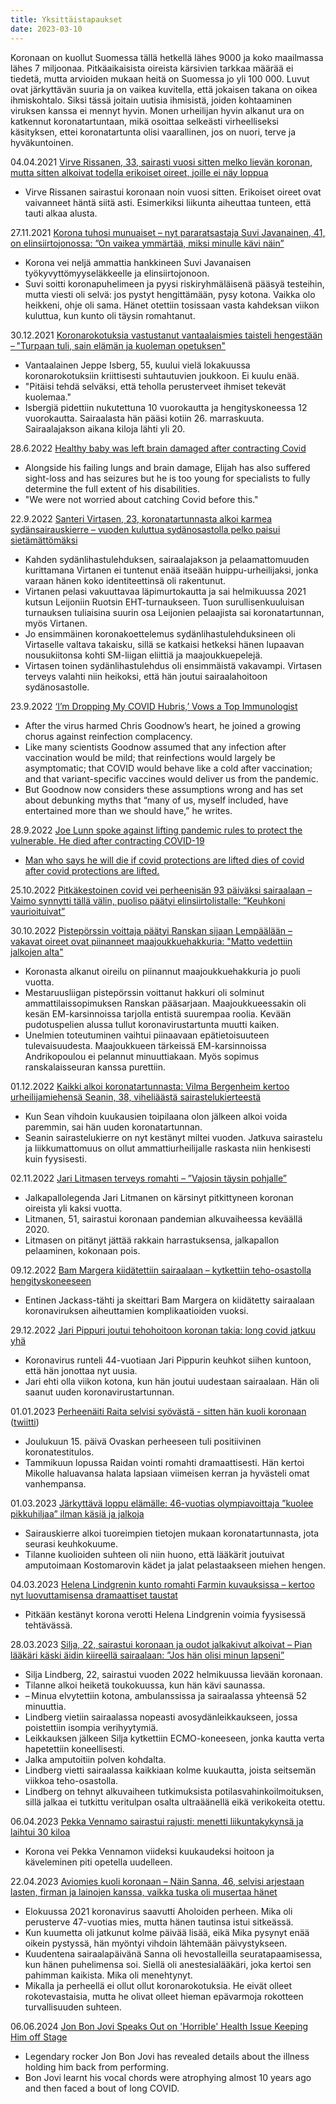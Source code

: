 ```yaml
---
title: Yksittäistapaukset
date: 2023-03-10
---
```


Koronaan on kuollut Suomessa tällä hetkellä lähes 9000 ja koko maailmassa lähes 7 miljoonaa. Pitkäaikaisista oireista kärsivien tarkkaa määrää ei tiedetä, mutta arvioiden mukaan heitä on Suomessa jo yli 100 000. Luvut ovat järkyttävän suuria ja on vaikea kuvitella, että jokaisen takana on oikea ihmiskohtalo. Siksi tässä joitain uutisia ihmisistä, joiden kohtaaminen viruksen kanssa ei mennyt hyvin. Monen urheilijan hyvin alkanut ura on katkennut koronatartuntaan, mikä osoittaa selkeästi virheelliseksi käsityksen, ettei koronatartunta olisi vaarallinen, jos on nuori, terve ja hyväkuntoinen.

04.04.2021 [Virve Rissanen, 33, sairasti vuosi sitten melko lievän koronan, mutta sitten alkoivat todella erikoiset oireet, joille ei näy loppua](https://www.aamulehti.fi/koronavirus/art-2000007897527.html)
* Virve Rissanen sairastui koronaan noin vuosi sitten. Erikoiset oireet ovat vaivanneet häntä siitä asti. Esimerkiksi liikunta aiheuttaa tunteen, että tauti alkaa alusta.

27.11.2021 [Korona tuhosi munuaiset – nyt pararatsastaja Suvi Javanainen, 41, on elinsiirtojonossa: ”On vaikea ymmärtää, miksi minulle kävi näin”](https://anna.fi/hyvinvointi/terveys/korona-tuhosi-munuaiset-nyt-pararatsastaja-suvi-javanainen-41-on-elinsiirtojonossa-on-vaikea-ymmartaa-miksi-minulle-kavi-nain)
* Korona vei neljä ammattia hankkineen Suvi Javanaisen työkyvyttömyyseläkkeelle ja elinsiirtojonoon.
* Suvi soitti koronapuhelimeen ja pyysi riskiryhmäläisenä pääsyä testeihin, mutta viesti oli selvä: jos pystyt hengittämään, pysy kotona. Vaikka olo heikkeni, ohje oli sama. Hänet otettiin tosissaan vasta kahdeksan viikon kuluttua, kun kunto oli täysin romahtanut.

30.12.2021 [Koronarokotuksia vastustanut vantaalaismies taisteli hengestään – "Turpaan tuli, sain elämän ja kuoleman opetuksen"](https://www.vantaansanomat.fi/paikalliset/4420557)
* Vantaalainen Jeppe Isberg, 55, kuului vielä lokakuussa koronarokotuksiin kriittisesti suhtautuvien joukkoon. Ei kuulu enää.
* "Pitäisi tehdä selväksi, että teholla perusterveet ihmiset tekevät kuolemaa."
* Isbergiä pidettiin nukutettuna 10 vuorokautta ja hengityskoneessa 12 vuorokautta. Sairaalasta hän pääsi kotiin 26. marraskuuta. Sairaalajakson aikana kiloja lähti yli 20.

28.6.2022 [Healthy baby was left brain damaged after contracting Covid](https://www.express.co.uk/life-style/health/1632189/health-brain-damage-Covid-baby-Elijah-Kay-Haigh)
* Alongside his failing lungs and brain damage, Elijah has also suffered sight-loss and has seizures but he is too young for specialists to fully determine the full extent of his disabilities.
* "We were not worried about catching Covid before this."

22.9.2022 [Santeri Virtasen, 23, koronatartunnasta alkoi karmea sydänsairauskierre – vuoden kuluttua sydänosastolla pelko paisui sietämättömäksi](https://www.is.fi/sm-liiga/art-2000009081821.html)
* Kahden sydänlihastulehduksen, sairaalajakson ja pelaamattomuuden kurittamana Virtanen ei tuntenut enää itseään huippu-urheilijaksi, jonka varaan hänen koko identiteettinsä oli rakentunut.
* Virtanen pelasi vakuuttavaa läpimurtokautta ja sai helmikuussa 2021 kutsun Leijoniin Ruotsin EHT-turnaukseen. Tuon surullisenkuuluisan turnauksen tuliaisina suurin osa Leijonien pelaajista sai koronatartunnan, myös Virtanen.
* Jo ensimmäinen koronakoettelemus sydänlihastulehduksineen oli Virtaselle valtava takaisku, sillä se katkaisi hetkeksi hänen lupaavan nousukiitonsa kohti SM-liigan eliittiä ja maajoukkuepelejä.
* Virtasen toinen sydänlihastulehdus oli ensimmäistä vakavampi. Virtasen terveys valahti niin heikoksi, että hän joutui sairaalahoitoon sydänosastolle. 

23.9.2022 [‘I’m Dropping My COVID Hubris,’ Vows a Top Immunologist](https://thetyee.ca/Analysis/2022/09/23/Top-Immunologist-Dropping-COVID-Hubris/)
* After the virus harmed Chris Goodnow’s heart, he joined a growing chorus against reinfection complacency.
* Like many scientists Goodnow assumed that any infection after vaccination would be mild; that reinfections would largely be asymptomatic; that COVID would behave like a cold after vaccination; and that variant-specific vaccines would deliver us from the pandemic. 
* But Goodnow now considers these assumptions wrong and has set about debunking myths that “many of us, myself included, have entertained more than we should have,” he writes.

28.9.2022 [Joe Lunn spoke against lifting pandemic rules to protect the vulnerable. He died after contracting COVID-19](https://www.cbc.ca/news/canada/thunder-bay/immunocompromised-death-covid-19-1.6597716)
  * [Man who says he will die if covid protections are lifted dies of covid after covid protections are lifted.](https://twitter.com/DFisman/status/1575236949287510016)

<!-- 02.10.2022 [My across-the-hall neighbor died of a stroke last night. She’d had Covid three times; the third time was two weeks ago. She was 28.](https://twitter.com/FemiYahtzee/status/1576547039978348545) -->

<!-- 18.10.2022 [Satakunnan kasvatin unelmasiirto kariutui koronan jälkioireisiin – "Mitä jos en enää koskaan pysty urheilemaan?”](https://www.satakunnankansa.fi/urheilu/art-2000009143848.html?share=b279cc73bba497dc67694067cfecc689)
* Lentopalloilija Iina Andrikopoulou oli jo sopinut siirron ulkomaille, mutta se kariutui terveysongelmien vuoksi. -->

25.10.2022 [Pitkäkestoinen covid vei perheenisän 93 päiväksi sairaalaan – Vaimo synnytti tällä välin, puoliso päätyi elinsiirtolistalle: ”Keuhkoni vaurioituivat”](https://seura.fi/terveys/terveystarinat/pitkakestoinen-covid-vei-perheenisan-93-paivaksi-sairaalaan-vaimo-synnytti-talla-valin-olen-elinsiirtopotilaslistalla-silla-tehohoidon-aikana-keuhkoni-vaurioituivat-pahasti/)

30.10.2022 [Pistepörssin voittaja päätyi Ranskan sijaan Lempäälään – vakavat oireet ovat piinanneet maajoukkuehakkuria: "Matto vedettiin jalkojen alta"](https://yle.fi/urheilu/3-12668631)
* Koronasta alkanut oireilu on piinannut maajoukkuehakkuria jo puoli vuotta.
* Mestaruusliigan pistepörssin voittanut hakkuri oli solminut ammattilaissopimuksen Ranskan pääsarjaan. Maajoukkueessakin oli kesän EM-karsinnoissa tarjolla entistä suurempaa roolia. Kevään pudotuspelien alussa tullut koronavirustartunta muutti kaiken.
* Unelmien toteutuminen vaihtui piinaavaan epätietoisuuteen tulevaisuudesta. Maajoukkueen tärkeissä EM-karsinnoissa Andrikopoulou ei pelannut minuuttiakaan. Myös sopimus ranskalaisseuran kanssa purettiin.

01.12.2022 [Kaikki alkoi koronatartunnasta: Vilma Bergenheim kertoo urheilijamiehensä Seanin, 38, viheliäästä sairastelukierteestä](https://www.is.fi/viihde/art-2000009237490.html)
* Kun Sean vihdoin kuukausien toipilaana olon jälkeen alkoi voida paremmin, sai hän uuden koronatartunnan.
* Seanin sairastelukierre on nyt kestänyt miltei vuoden. Jatkuva sairastelu ja liikkumattomuus on ollut ammattiurheilijalle raskasta niin henkisesti kuin fyysisesti.

02.11.2022 [Jari Litmasen terveys romahti – ”Vajosin täysin pohjalle”](https://www.is.fi/jalkapallo/art-2000009172164.html)
* Jalkapallolegenda Jari Litmanen on kärsinyt pitkittyneen koronan oireista yli kaksi vuotta.
* Litmanen, 51, sairastui koronaan pandemian alkuvaiheessa keväällä 2020.
* Litmasen on pitänyt jättää rakkain harrastuksensa, jalkapallon pelaaminen, kokonaan pois.

09.12.2022 [Bam Margera kiidätettiin sairaalaan – kytkettiin teho-osastolla hengityskoneeseen ](https://www.iltalehti.fi/viihdeuutiset/a/fbeb613f-4a5a-4ca1-99cf-5984c29a0139)
* Entinen Jackass-tähti ja skeittari Bam Margera on kiidätetty sairaalaan koronaviruksen aiheuttamien komplikaatioiden vuoksi.

29.12.2022 [Jari Pippuri joutui tehohoitoon koronan takia: long covid jatkuu yhä](https://www.is.fi/terveys/art-2000009251392.html)
* Koronavirus runteli 44-vuotiaan Jari Pippurin keuhkot siihen kuntoon, että hän jonottaa nyt uusia.
* Jari ehti olla viikon kotona, kun hän joutui uudestaan sairaalaan. Hän oli saanut uuden koronavirustartunnan.

01.01.2023 [Perheenäiti Raita selvisi syövästä - sitten hän kuoli koronaan](https://www.is.fi/perhe/art-2000009270930.html)
([twiitti](https://twitter.com/iltasanomat/status/1609457037234114561))
* Joulukuun 15. päivä Ovaskan perheeseen tuli positiivinen koronatestitulos.
* Tammikuun lopussa Raidan vointi romahti dramaattisesti. Hän kertoi Mikolle haluavansa halata lapsiaan viimeisen kerran ja hyvästeli omat vanhempansa.

01.03.2023 [Järkyttävä loppu elämälle: 46-vuotias olympiavoittaja ”kuolee pikkuhiljaa” ilman käsiä ja jalkoja](https://www.iltalehti.fi/talviurheilu/a/b123bfb8-0882-46e0-9be6-a10d5ca0b3cc)
* Sairauskierre alkoi tuoreimpien tietojen mukaan koronatartunnasta, jota seurasi keuhkokuume.
* Tilanne kuolioiden suhteen oli niin huono, että lääkärit joutuivat amputoimaan Kostomarovin kädet ja jalat pelastaakseen miehen hengen.

04.03.2023 [Helena Lindgrenin kunto romahti Farmin kuvauksissa – kertoo nyt luovuttamisensa dramaattiset taustat](https://www.is.fi/viihde/art-2000009425154.html)
* Pitkään kestänyt korona verotti Helena Lindgrenin voimia fyysisessä tehtävässä.

28.03.2023 [Silja, 22, sairastui koronaan ja oudot jalkakivut alkoivat – Pian lääkäri käski äidin kiireellä sairaalaan: ”Jos hän olisi minun lapseni”](https://www.iltalehti.fi/terveysuutiset/a/caa82902-f937-4d5e-ac16-d904710ee2b7)
* Silja Lindberg, 22, sairastui vuoden 2022 helmikuussa lievään koronaan.
* Tilanne alkoi heiketä toukokuussa, kun hän kävi saunassa.
* – Minua elvytettiin kotona, ambulanssissa ja sairaalassa yhteensä 52 minuuttia.
* Lindberg vietiin sairaalassa nopeasti avosydänleikkaukseen, jossa poistettiin isompia verihyytymiä.
* Leikkauksen jälkeen Silja kytkettiin ECMO-koneeseen, jonka kautta verta hapetettiin koneellisesti.
* Jalka amputoitiin polven kohdalta. 
* Lindberg vietti sairaalassa kaikkiaan kolme kuukautta, joista seitsemän viikkoa teho-osastolla.
* Lindberg on tehnyt alkuvaiheen tutkimuksista potilasvahinkoilmoituksen, sillä jalkaa ei tutkittu veritulpan osalta ultraäänellä eikä verikokeita otettu.

06.04.2023 [Pekka Vennamo sairastui rajusti: menetti liikuntakykynsä ja laihtui 30 kiloa](https://www.is.fi/viihde/art-2000009500306.html)
* Korona vei Pekka Vennamon viideksi kuukaudeksi hoitoon ja käveleminen piti opetella uudelleen.

22.04.2023 [Aviomies kuoli koronaan – Näin Sanna, 46, selvisi arjestaan lasten, firman ja lainojen kanssa, vaikka tuska oli musertaa hänet](https://seura.fi/ilmiot/tarinat/aviomies-kuoli-koronaan-sanna-selvisi-lasten-firman-ja-lainojen-kanssa-kuoleman-jalkeen/)
* Elokuussa 2021 koronavirus saavutti Aholoiden perheen. Mika oli perusterve 47-vuotias mies, mutta hänen tautinsa istui sitkeässä.
* Kun kuumetta oli jatkunut kolme päivää lisää, eikä Mika pysynyt enää oikein pystyssä, hän myöntyi vihdoin lähtemään päivystykseen.
* Kuudentena sairaalapäivänä Sanna oli hevostalleilla seuratapaamisessa, kun hänen puhelimensa soi. Siellä oli anestesialääkäri, joka kertoi sen pahimman kaikista. Mika oli menehtynyt.
* Mikalla ja perheellä ei ollut ollut koronarokotuksia. He eivät olleet rokotevastaisia, mutta he olivat olleet hieman epävarmoja rokotteen turvallisuuden suhteen.

06.06.2024 [Jon Bon Jovi Speaks Out on 'Horrible' Health Issue Keeping Him off Stage](https://www.newsweek.com/jon-bon-jovi-illness-singing-health-1908896)
* Legendary rocker Jon Bon Jovi has revealed details about the illness holding him back from performing.
* Bon Jovi learnt his vocal chords were atrophying almost 10 years ago and then faced a bout of long COVID.
